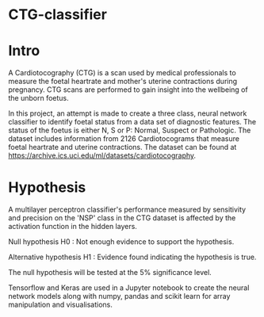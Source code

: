 # CTG-classifier

# Intro
A Cardiotocography (CTG) is a scan used by medical professionals to measure the foetal heartrate and mother's uterine contractions during pregnancy. CTG scans are performed to gain insight into the wellbeing of the unborn foetus.

In this project, an attempt is made to create a three class, neural network classifier to identify foetal status from a data set of diagnostic features. The status of the foetus is either N, S or P: Normal, Suspect or Pathologic. The dataset includes information from 2126 Cardiotocograms that measure foetal heartrate and uterine contractions. The dataset can be found at https://archive.ics.uci.edu/ml/datasets/cardiotocography.

# Hypothesis
A multilayer perceptron classifier's performance measured by sensitivity and precision on the 'NSP' class in the CTG dataset is affected by the activation function in the hidden layers.

Null hypothesis H0 : Not enough evidence to support the hypothesis.

Alternative hypothesis H1 : Evidence found indicating the hypothesis is true.

The null hypothesis will be tested at the 5% significance level.

Tensorflow and Keras are used in a Jupyter notebook to create the neural network models along with numpy, pandas and scikit learn for array manipulation and visualisations.

